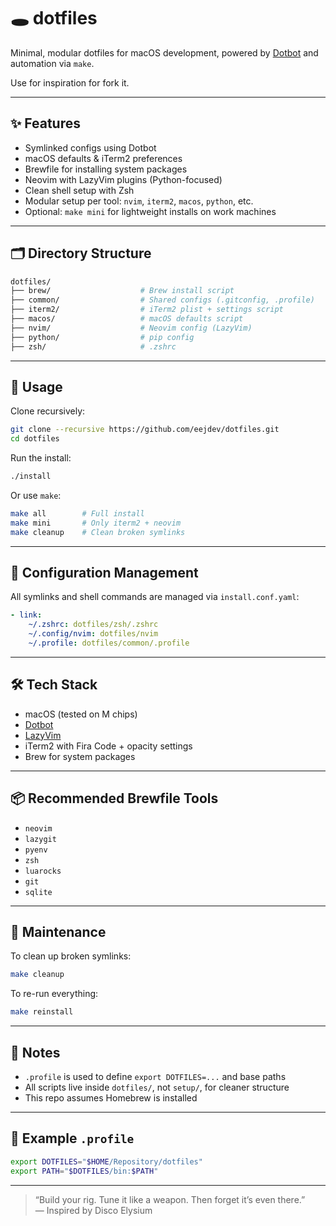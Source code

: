 # 🕳️ dotfiles 

Minimal, modular dotfiles for macOS development, powered by [Dotbot](https://github.com/anishathalye/dotbot) and automation via `make`.

Use for inspiration for fork it.

---

## ✨ Features

- Symlinked configs using Dotbot
- macOS defaults & iTerm2 preferences
- Brewfile for installing system packages
- Neovim with LazyVim plugins (Python-focused)
- Clean shell setup with Zsh
- Modular setup per tool: `nvim`, `iterm2`, `macos`, `python`, etc.
- Optional: `make mini` for lightweight installs on work machines

---

## 🗂️ Directory Structure

```bash
dotfiles/
├── brew/                    # Brew install script
├── common/                  # Shared configs (.gitconfig, .profile)
├── iterm2/                  # iTerm2 plist + settings script
├── macos/                   # macOS defaults script
├── nvim/                    # Neovim config (LazyVim)
├── python/                  # pip config
├── zsh/                     # .zshrc
```

---

## 🚀 Usage

Clone recursively:
```bash
git clone --recursive https://github.com/eejdev/dotfiles.git
cd dotfiles
```

Run the install:
```bash
./install
```

Or use `make`:
```bash
make all        # Full install
make mini       # Only iterm2 + neovim
make cleanup    # Clean broken symlinks
```

---

## 🧩 Configuration Management

All symlinks and shell commands are managed via `install.conf.yaml`:
```yaml
- link:
    ~/.zshrc: dotfiles/zsh/.zshrc
    ~/.config/nvim: dotfiles/nvim
    ~/.profile: dotfiles/common/.profile
```

---

## 🛠 Tech Stack

- macOS (tested on M chips)
- [Dotbot](https://github.com/anishathalye/dotbot)
- [LazyVim](https://www.lazyvim.org/)
- iTerm2 with Fira Code + opacity settings
- Brew for system packages

---

## 📦 Recommended Brewfile Tools

- `neovim`
- `lazygit`
- `pyenv`
- `zsh`
- `luarocks`
- `git`
- `sqlite`

---

## 🧹 Maintenance

To clean up broken symlinks:

```bash
make cleanup
```

To re-run everything:

```bash
make reinstall
```

---

## 📁 Notes

- `.profile` is used to define `export DOTFILES=...` and base paths
- All scripts live inside `dotfiles/`, not `setup/`, for cleaner structure
- This repo assumes Homebrew is installed

---

## 🐚 Example `.profile`

```sh
export DOTFILES="$HOME/Repository/dotfiles"
export PATH="$DOTFILES/bin:$PATH"
```

---

> “Build your rig. Tune it like a weapon. Then forget it’s even there.”  
> — Inspired by Disco Elysium

